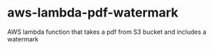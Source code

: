 # aws-lambda-pdf-watermark
AWS lambda function that takes a pdf from S3 bucket and includes a watermark
